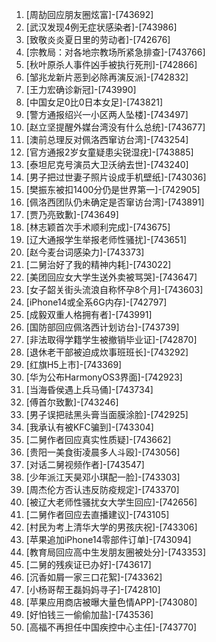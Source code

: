
1. [周劼回应朋友圈炫富]-[743692]
1. [武汉发现4例无症状感染者]-[743986]
1. [致敬炎炎夏日里的劳动者]-[742676]
1. [宗教局：对各地宗教场所紧急排查]-[743766]
1. [秋叶原杀人事件凶手被执行死刑]-[742866]
1. [邹兆龙新片恶到必除再演反派]-[742832]
1. [王力宏确诊新冠]-[743990]
1. [中国女足0比0日本女足]-[743821]
1. [警方通报绍兴一小区两人坠楼]-[743497]
1. [赵立坚提醒外媒台湾没有什么总统]-[743677]
1. [澳前总理反对佩洛西窜访台湾]-[743254]
1. [官方通报2岁女童疑患尖锐湿疣]-[743885]
1. [泰坦尼克号演员大卫沃纳去世]-[743240]
1. [男子把过世妻子照片设成手机壁纸]-[743036]
1. [樊振东被扣1400分仍是世界第一]-[742905]
1. [佩洛西团队仍未确定是否窜访台湾]-[743891]
1. [贾乃亮致歉]-[743649]
1. [林志颖首次手术顺利完成]-[743675]
1. [辽大通报学生举报老师性骚扰]-[743651]
1. [赵今麦台词感染力]-[743373]
1. [二舅治好了我的精神内耗]-[743022]
1. [美团回应女大学生送外卖被骂哭]-[743647]
1. [女子韶关街头流浪自称怀孕8个月]-[743603]
1. [iPhone14或全系6G内存]-[742797]
1. [成毅双重人格拥有者]-[743991]
1. [国防部回应佩洛西计划访台]-[743739]
1. [非法取得学籍学生被撤销毕业证]-[742870]
1. [退休老干部被迫成炊事班班长]-[743292]
1. [红旗H5上市]-[743369]
1. [华为公布HarmonyOS3界面]-[742923]
1. [当海昏侯遇上兵马俑]-[743734]
1. [傅首尔致歉]-[743246]
1. [男子误把祛黑头膏当面膜涂脸]-[742925]
1. [我承认有被KFC骗到]-[743304]
1. [二舅作者回应真实性质疑]-[743662]
1. [贵阳一美食街凌晨多人斗殴]-[743056]
1. [对话二舅视频作者]-[743547]
1. [少年派江天昊邓小琪配一脸]-[743303]
1. [周杰伦方否认违反防疫规定]-[743370]
1. [被辽大老师性骚扰女大学生回应]-[742656]
1. [二舅作者回应去直播建议]-[743105]
1. [村民为考上清华大学的男孩庆祝]-[743306]
1. [苹果追加iPhone14零部件订单]-[743094]
1. [教育局回应高中生发朋友圈被处分]-[743353]
1. [二舅的残疾证已办好]-[743617]
1. [沉香如屑一家三口花絮]-[743362]
1. [小杨哥帮王磊妈妈寻子]-[742810]
1. [苹果应用商店被曝大量色情APP]-[743080]
1. [好怕钱三一偷偷加盐]-[743536]
1. [高福不再担任中国疾控中心主任]-[743770]